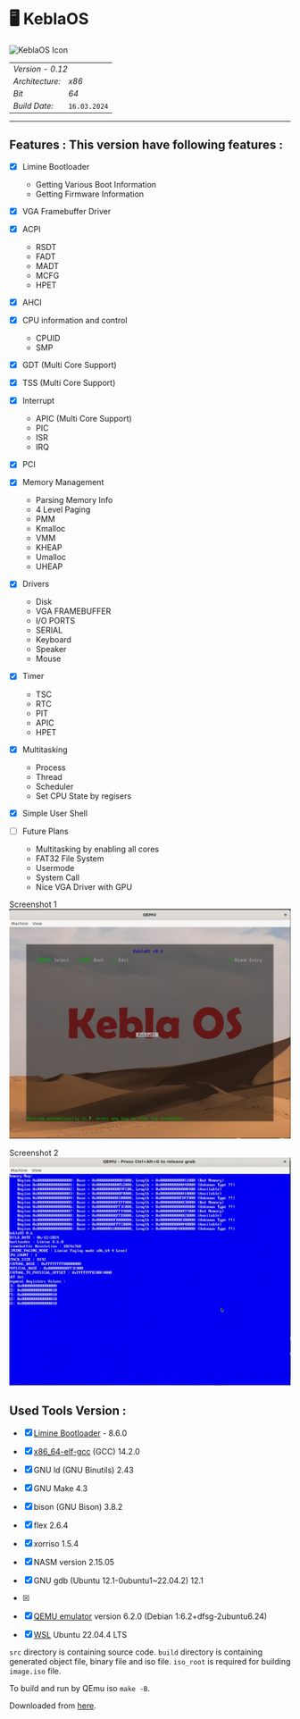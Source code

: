 # 🖥️ KeblaOS

![KeblaOS Icon](image/KeblaOS.png)


<table>
  <tr><td colspan="2" align="left"><em>Version - 0.12</em></td></tr>
  <tr><td><em>Architecture:</em></td><td><em>x86</em></td></tr>
  <tr><td><em>Bit</em></td><td><em>64</em></td></tr>
  <tr><td><em>Build Date:</em></td><td><code>16.03.2024</code></td></tr>
</table>

----



## Features : This version have following features :

- [x] Limine Bootloader
    * Getting Various Boot Information
    * Getting Firmware Information

- [x] VGA Framebuffer Driver

- [x] ACPI
    * RSDT
    * FADT
    * MADT
    * MCFG
    * HPET

- [x] AHCI

- [x] CPU information and control
    * CPUID
    * SMP

- [x] GDT (Multi Core Support)
- [x] TSS (Multi Core Support)

- [x] Interrupt
    * APIC (Multi Core Support)
    * PIC
    * ISR
    * IRQ

- [x] PCI

- [x] Memory Management
    * Parsing Memory Info
    * 4 Level Paging
    * PMM
    * Kmalloc
    * VMM
    * KHEAP
    * Umalloc
    * UHEAP

- [x] Drivers
    * Disk
    * VGA FRAMEBUFFER
    * I/O PORTS
    * SERIAL
    * Keyboard
    * Speaker
    * Mouse

- [x] Timer
    * TSC
    * RTC
    * PIT
    * APIC
    * HPET

- [x] Multitasking
    * Process
    * Thread
    * Scheduler
    * Set CPU State by regisers

- [x] Simple User Shell

- [ ] Future Plans
    * Multitasking by enabling all cores
    * FAT32 File System
    * Usermode
    * System Call
    * Nice VGA Driver with GPU

Screenshot 1
![screenshot 1](./screenshot/screenshot_01.png)

Screenshot 2
![screenshot 2](./screenshot/keblaOS_0.7.gif)

## Used Tools Version :
- [x] [Limine Bootloader](https://github.com/limine-bootloader/limine) - 8.6.0
- [x] [x86_64-elf-gcc](https://wiki.osdev.org/GCC_Cross-Compiler) (GCC) 14.2.0
- [x] GNU ld (GNU Binutils) 2.43
- [x] GNU Make 4.3
- [x] bison (GNU Bison) 3.8.2
- [x] flex 2.6.4
- [x] xorriso 1.5.4
- [x] NASM version 2.15.05
- [x] GNU gdb (Ubuntu 12.1-0ubuntu1~22.04.2) 12.1
- [x] 
- [x] [QEMU emulator](https://www.qemu.org/) version 6.2.0 (Debian 1:6.2+dfsg-2ubuntu6.24)
- [x] [WSL](https://learn.microsoft.com/en-us/windows/wsl/install) Ubuntu 22.04.4 LTS





`src` directory is containing source code. `build` directory is containing generated object file, binary file and iso file. `iso_root` is required for building `image.iso` file.

To build and run by QEmu iso `make -B`.

Downloaded from [here](https://github.com/baponkar/KeblaOS).


